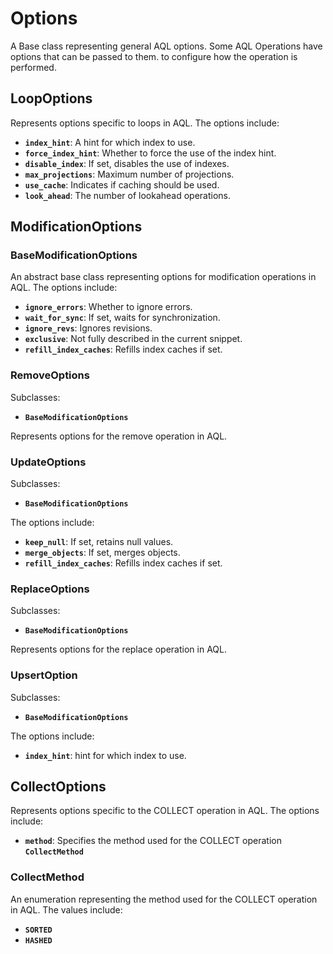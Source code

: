 # **Options**

A Base class representing general AQL options.
Some AQL Operations have options that can be passed to them. to configure how the operation is performed.

## **LoopOptions**

Represents options specific to loops in AQL. The options include:

- **`index_hint`**: A hint for which index to use.
- **`force_index_hint`**: Whether to force the use of the index hint.
- **`disable_index`**: If set, disables the use of indexes.
- **`max_projections`**: Maximum number of projections.
- **`use_cache`**: Indicates if caching should be used.
- **`look_ahead`**: The number of lookahead operations.

## **ModificationOptions**

### BaseModificationOptions

An abstract base class representing options for modification operations in AQL.
The options include:

- **`ignore_errors`**: Whether to ignore errors.
- **`wait_for_sync`**: If set, waits for synchronization.
- **`ignore_revs`**: Ignores revisions.
- **`exclusive`**: Not fully described in the current snippet.
- **`refill_index_caches`**: Refills index caches if set.

### **RemoveOptions**

Subclasses:

- **`BaseModificationOptions`**

Represents options for the remove operation in AQL.

### **UpdateOptions**

Subclasses:

- **`BaseModificationOptions`**

The options include:

- **`keep_null`**: If set, retains null values.
- **`merge_objects`**: If set, merges objects.
- **`refill_index_caches`**: Refills index caches if set.

### **ReplaceOptions**

Subclasses:

- **`BaseModificationOptions`**

Represents options for the replace operation in AQL.

### **UpsertOption**

Subclasses:

- **`BaseModificationOptions`**

The options include:

- **`index_hint`**: hint for which index to use.

## **CollectOptions**

Represents options specific to the COLLECT operation in AQL.
The options include:

- **`method`**: Specifies the method used for the COLLECT operation **`CollectMethod`**

### CollectMethod

An enumeration representing the method used for the COLLECT operation in AQL.
The values include:

- **`SORTED`**
- **`HASHED`**
